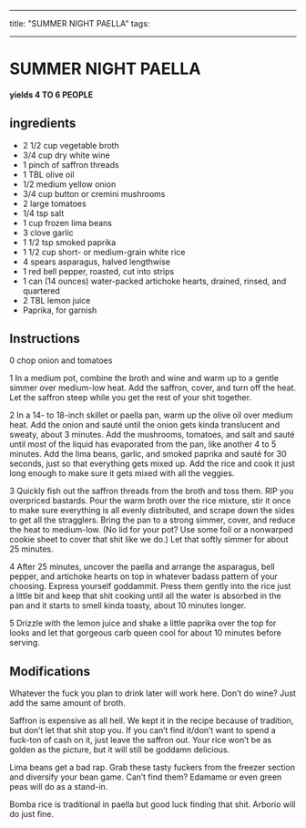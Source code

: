 
---
title: "SUMMER NIGHT PAELLA"
tags:

---
# SUMMER NIGHT PAELLA



#### yields  4 TO 6 PEOPLE


## ingredients
* 2 1/2 cup vegetable broth 
* 3/4 cup dry white wine 
* 1 pinch of saffron threads 
* 1 TBL olive oil 
* 1/2 medium yellow onion 
* 3/4 cup button or cremini mushrooms 
* 2 large tomatoes 
* 1/4 tsp salt 
* 1 cup frozen lima beans 
* 3 clove garlic 
* 1 1/2 tsp smoked paprika 
* 1 1/2 cup short- or medium-grain white rice 
* 4 spears asparagus, halved lengthwise 
* 1 red bell pepper, roasted, cut into strips 
* 1 can (14 ounces) water-packed artichoke hearts, drained, rinsed, and quartered 
* 2 TBL lemon juice 
* Paprika, for garnish 



## Instructions
0 chop onion and tomatoes

1 In a medium pot, combine the broth and wine and warm up to a gentle simmer over medium-low heat. Add the saffron, cover, and turn off the heat. Let the saffron steep while you get the rest of your shit together.

2 In a 14- to 18-inch skillet or paella pan, warm up the olive oil over medium heat. Add the onion and sauté until the onion gets kinda translucent and sweaty, about 3 minutes. Add the mushrooms, tomatoes, and salt and sauté until most of the liquid has evaporated from the pan, like another 4 to 5 minutes. Add the lima beans, garlic, and smoked paprika and sauté for 30 seconds, just so that everything gets mixed up. Add the rice and cook it just long enough to make sure it gets mixed with all the veggies.

3 Quickly fish out the saffron threads from the broth and toss them. RIP you overpriced bastards. Pour the warm broth over the rice mixture, stir it once to make sure everything is all evenly distributed, and scrape down the sides to get all the stragglers. Bring the pan to a strong simmer, cover, and reduce the heat to medium-low. (No lid for your pot? Use some foil or a nonwarped cookie sheet to cover that shit like we do.) Let that softly simmer for about 25 minutes.

4 After 25 minutes, uncover the paella and arrange the asparagus, bell pepper, and artichoke hearts on top in whatever badass pattern of your choosing. Express yourself goddammit. Press them gently into the rice just a little bit and keep that shit cooking until all the water is absorbed in the pan and it starts to smell kinda toasty, about 10 minutes longer.

5 Drizzle with the lemon juice and shake a little paprika over the top for looks and let that gorgeous carb queen cool for about 10 minutes before serving.



## Modifications
Whatever the fuck you plan to drink later will work here. Don’t do wine? Just add the same amount of broth.

 Saffron is expensive as all hell. We kept it in the recipe because of tradition, but don’t let that shit stop you. If you can’t find it/don’t want to spend a fuck-ton of cash on it, just leave the saffron out. Your rice won’t be as golden as the picture, but it will still be goddamn delicious.

 Lima beans get a bad rap. Grab these tasty fuckers from the freezer section and diversify your bean game. Can’t find them? Edamame or even green peas will do as a stand-in.

 Bomba rice is traditional in paella but good luck finding that shit. Arborio will do just fine.




